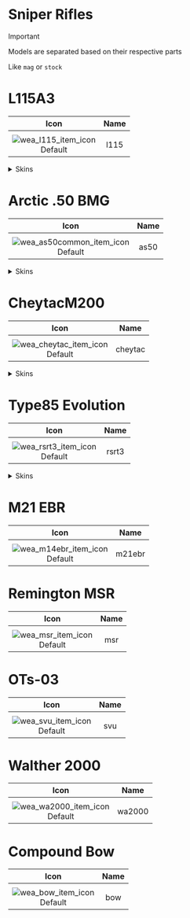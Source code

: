# Sniper Rifles

> [!IMPORTANT]
> Models are separated based on their respective parts
>
> Like `mag` or `stock`

# L115A3

| Icon | Name |
| :--: | :--: | 
| | | | | 
![wea_l115_item_icon](https://github.com/user-attachments/assets/f81a26f5-6088-4963-98c4-bf495704afc8)<br> Default | l115 | 

<details>
<summary> Skins </summary>
  
| Icon | Name |
| :--: | :--: |
| | | | | 
![wea_l115ghostdog_item_icon](https://github.com/user-attachments/assets/de3e477d-064e-4fa2-9a93-1c23980367b0)<br> ghostdog | l115ghostdog | 
![wea_l115mustang_item_icon](https://github.com/user-attachments/assets/4a25cc03-d5fa-4af9-aff2-15ef23cf6613)<br> mustang | l115mustang | 
![wea_l115supplydp_item_icon](https://github.com/user-attachments/assets/4bc3648f-4ebb-4485-9c60-70cc1ae951db)<br> supplydp | l115supplydp | 
![wea_l115victory_item_icon](https://github.com/user-attachments/assets/e18d5a0f-51dc-4d0b-b9c5-a04745d51e38)<br> victory | l115victory | 
![wea_l115disguise_item_icon](https://github.com/user-attachments/assets/5c438778-ee64-441c-bc02-f53fb782b98b)<br> disguise | l115disguise | 
![wea_l115fusion_item_icon](https://github.com/user-attachments/assets/3a61c275-7bf3-4606-ae6b-3abf9b4531cc)<br> fusion | l115fusion | 

</details>

# Arctic .50 BMG

| Icon | Name |
| :--: | :--: | 
| | | | | 
![wea_as50common_item_icon](https://github.com/user-attachments/assets/5d6bb4a6-1c36-4c5c-b27b-9b1f4c84edbb)<br> Default | as50 | 

<details>
<summary> Skins </summary>

| Icon | Name |
| :--: | :--: |
| | | | | 
![wea_as50hellwalker_item_icon](https://github.com/user-attachments/assets/8178d201-1e5c-4b30-ad20-59ce0d55ec57)<br> hellwalker | as50hellwalker | 
![wea_as50heloderma_item_icon](https://github.com/user-attachments/assets/f6a8e482-6b10-420d-90f8-9ede9b6c0dcd)<br> heloderma | as50heloderma | 
![wea_as50marberry_item_icon](https://github.com/user-attachments/assets/b425a6e6-63e7-44d0-9d6e-9ca6c3eb0cf1)<br> marberry | as50marberry | 
![wea_as50navyblue_item_icon](https://github.com/user-attachments/assets/2401cfe0-44e8-4e9c-9ec0-58b85d0a5bcc)<br> navyblue | as50navyblue | 
![wea_as50rare_item_icon](https://github.com/user-attachments/assets/044897a1-063a-43a7-a14f-f6c3b8c30bf4)<br> rare | as50rare | 
![wea_as50rr_item_icon](https://github.com/user-attachments/assets/1c66fe80-b5b0-4394-bb49-4e8b40a12722)<br> rr | as50rr | 
![wea_as50wargod_item_icon](https://github.com/user-attachments/assets/4c53b61f-6762-4db0-841c-7ab900a5f87e)<br> wargod | as50wargod | 
![wea_as50wgplatinum_item_icon](https://github.com/user-attachments/assets/944e1c91-6259-4363-a31c-5972bd4feff0)<br> wgplatinum | as50wgplatinum | 
![wea_as50block_item_icon](https://github.com/user-attachments/assets/66a258a9-5ebb-4704-afc6-aed3cee966ca)<br> block | as50block | 
![wea_as50gold_item_icon](https://github.com/user-attachments/assets/e3731340-e63b-4756-885c-de4a39421da7)<br> gold | gold | 
</details>

# CheytacM200

| Icon | Name |
| :--: | :--: | 
| | | | | 
![wea_cheytac_item_icon](https://github.com/user-attachments/assets/f39cd156-b416-4039-b169-16eaffec97d7)<br> Default | cheytac | 
<details>
<summary> Skins </summary>

| Icon | Name |
| :--: | :--: |
| | | | | 
![wea_cheytacair_item_icon](https://github.com/user-attachments/assets/3abd5482-ca55-45cd-9242-5e092de7c66a)<br> air | cheytacair | 
![wea_cheytacbluing_item_icon](https://github.com/user-attachments/assets/46f77ca5-1a17-47da-96e4-bd30dd5a64f1)<br> bluing | cheytacbluing | 
![wea_cheytaccell_item_icon](https://github.com/user-attachments/assets/8cc591bb-5cec-42f2-8b9a-6eb67cc047af)<br> Cell Shaded | cheytaccell | 
![wea_cheytacdeath_item_icon](https://github.com/user-attachments/assets/ebc1687b-6a66-4394-8d01-e8dd1355d113)<br> death | cheytacdeath | 
![wea_cheytacevent_item_icon](https://github.com/user-attachments/assets/995236d4-cca4-409e-b40e-e60465b0e887)<br> event | cheytacevent | 
![wea_cheytacfa_item_icon](https://github.com/user-attachments/assets/41e99ea3-61da-44bf-8d73-219fc1ddc0eb)<br> fa | cheytacfa | 
![wea_cheytacgeo_item_icon](https://github.com/user-attachments/assets/c522e3f9-4ecf-4283-b8aa-bd920c299ac7)<br> geo | cheytacgeo | 
![wea_cheytachw_item_icon](https://github.com/user-attachments/assets/8f1345f5-4217-4352-8de3-703226ce18b2)<br> hw | cheytachw | 
![wea_cheytacneon_item_icon](https://github.com/user-attachments/assets/45617ea9-22d8-4a00-95e7-a8391d19d712)<br> neon | cheytacneon | 
![wea_cheytacpink_item_icon](https://github.com/user-attachments/assets/d33f261e-cd10-40d4-9241-1d4fbd1e9f72)<br> pink | cheytacpink | 
![wea_cheytacplatinum_item_icon](https://github.com/user-attachments/assets/c8073694-4836-47c2-aab8-47b288da5764)<br> platinum | cheytacplatinum | 
![wea_cheytacseeker_item_icon](https://github.com/user-attachments/assets/67c42649-645b-466c-be67-5b7b0cb9dcb9)<br> seeker | cheytacseeker | 
![wea_cheytacspy_item_icon](https://github.com/user-attachments/assets/c802e96d-7cc7-4d78-9057-156d7602dc9a)<br> spy | cheytacspy | 
![wea_cheytacstar_item_icon](https://github.com/user-attachments/assets/e1fc6a7c-2f47-4c15-b682-3ca4032d7a02)<br> star | cheytacstar | 
![wea_cheytactank_item_icon](https://github.com/user-attachments/assets/fe4848e2-ad1f-457e-b63a-1e9ea284d391)<br> tank | cheytactank | 
![wea_cheytacwargod_item_icon](https://github.com/user-attachments/assets/a676d1a9-3c82-4954-8268-76cdae1ac4b3)<br> wargod | cheytacwargod | 
![wea_cheytacww2_item_icon](https://github.com/user-attachments/assets/faa15328-f9f9-4e92-a20e-c6ed9368aa1d)<br> ww2 | cheytacww2 | 
![wea_cheytaczhunter_item_icon](https://github.com/user-attachments/assets/01cc513b-deac-41f1-85e4-24cccbdb5fb5)<br> zhunter | cheytaczhunter | 
</details>

# Type85 Evolution

| Icon | Name |
| :--: | :--: | 
| | | | | 
![wea_rsrt3_item_icon](https://github.com/user-attachments/assets/8503a294-956f-4b2f-bed6-7754382c40de)<br> Default | rsrt3 | 
<details>
<summary> Skins </summary>

| Icon | Name |
| :--: | :--: |
| | | | | 
![wea_rsrt3army_item_icon](https://github.com/user-attachments/assets/ee49bddc-5a94-429a-9374-89f62934370a)<br> army | rsrt3army | 
![wea_rsrt3judge_item_icon](https://github.com/user-attachments/assets/69e08706-8d8e-4e27-aeeb-dbb49157d0ec)<br> judge | rsrt3judge | 
![wea_rsrt3murder_item_icon](https://github.com/user-attachments/assets/6d4cdcac-2300-4e29-b6eb-a58b915e3618)<br> murder | rsrt3murder | 
![wea_rsrt3red_item_icon](https://github.com/user-attachments/assets/3742b366-dfc9-4b99-b3d8-7f58a6fa4363)<br> red | rsrt3red | 
![wea_rsrt3wolf_item_icon](https://github.com/user-attachments/assets/6a7416e8-798a-42cf-8f3e-d0e2a1b1a88b)<br> wolf | rsrt3wolf | 
</details>

# M21 EBR

| Icon | Name |
| :--: | :--: | 
| | | | | 
![wea_m14ebr_item_icon](https://github.com/user-attachments/assets/de6f58c0-0089-40c2-9da9-db366ec9c462)<br> Default | m21ebr | 


# Remington MSR

| Icon | Name |
| :--: | :--: | 
| | | | | 
![wea_msr_item_icon](https://github.com/user-attachments/assets/2695cf0e-ca6f-4e27-89a8-28a684fc848a)<br> Default | msr | 


# OTs-03

| Icon | Name |
| :--: | :--: | 
| | | | | 
![wea_svu_item_icon](https://github.com/user-attachments/assets/ada3238f-7178-43a3-a0c3-e194db7e4db7)<br> Default | svu | 


# Walther 2000

| Icon | Name |
| :--: | :--: | 
| | | | | 
![wea_wa2000_item_icon](https://github.com/user-attachments/assets/b7babc40-7e0f-42a8-bca9-f356d28180ab)<br> Default | wa2000 | 


# Compound Bow

| Icon | Name |
| :--: | :--: | 
| | | | | 
![wea_bow_item_icon](https://github.com/user-attachments/assets/068d7ac6-1b68-4dc6-85dc-d14200905224)<br> Default | bow | 
